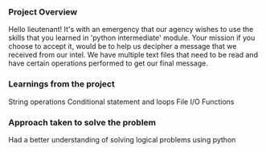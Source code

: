 ### Project Overview

 Hello lieutenant! It's with an emergency that our agency wishes to use the skills that you learned in 'python intermediate' module. Your mission if you choose to accept it, would be to help us decipher a message that we received from our intel. We have multiple text files that need to be read and have certain operations performed to get our final message.


### Learnings from the project

 String operations
Conditional statement and loops
File I/O
Functions


### Approach taken to solve the problem

 Had a better understanding of solving logical problems using python


